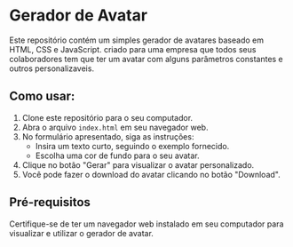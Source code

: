 # Gerador de Avatar

Este repositório contém um simples gerador de avatares baseado em HTML, CSS e JavaScript. criado para uma empresa que todos seus colaboradores tem que ter um avatar com alguns parâmetros constantes e outros personalizaveis.

## Como usar:

1. Clone este repositório para o seu computador.
2. Abra o arquivo `index.html` em seu navegador web.
3. No formulário apresentado, siga as instruções:
   - Insira um texto curto, seguindo o exemplo fornecido.
   - Escolha uma cor de fundo para o seu avatar.
4. Clique no botão "Gerar" para visualizar o avatar personalizado.
5. Você pode fazer o download do avatar clicando no botão "Download".

## Pré-requisitos

Certifique-se de ter um navegador web instalado em seu computador para visualizar e utilizar o gerador de avatar.


